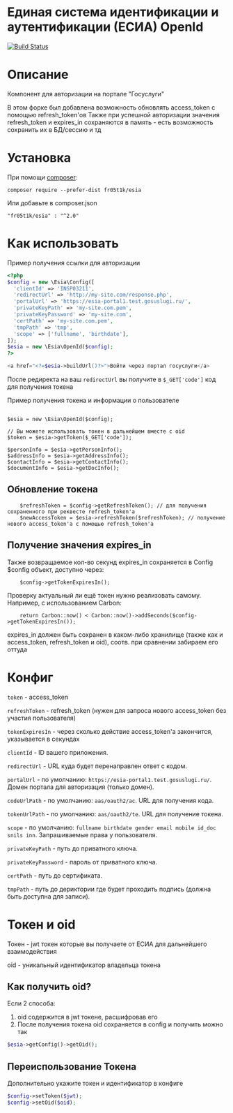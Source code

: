 
# Единая система идентификации и аутентификации (ЕСИА) OpenId 

[![Build Status](https://travis-ci.org/fr05t1k/esia.svg?branch=master)](https://travis-ci.org/fr05t1k/esia)

# Описание
Компонент для авторизации на портале "Госуслуги"

В этом форке был добавлена возможность обновлять access_token с помощью refresh_token'ов
Также при успешной авторизации значения refresh_token и expires_in сохраняются в память - есть возможность сохранить их в БД/сессию и тд 

# Установка

При помощи [composer](https://getcomposer.org/download/):
```
composer require --prefer-dist fr05t1k/esia
```
Или добавьте в composer.json

```
"fr05t1k/esia" : "^2.0"
```

# Как использовать 

Пример получения ссылки для авторизации
```php
<?php 
$config = new \Esia\Config([
  'clientId' => 'INSP03211',
  'redirectUrl' => 'http://my-site.com/response.php',
  'portalUrl' => 'https://esia-portal1.test.gosuslugi.ru/',
  'privateKeyPath' => 'my-site.com.pem',
  'privateKeyPassword' => 'my-site.com',
  'certPath' => 'my-site.com.pem',
  'tmpPath' => 'tmp',
  'scope' => ['fullname', 'birthdate'],
]);
$esia = new \Esia\OpenId($config);
?>

<a href="<?=$esia->buildUrl()?>">Войти через портал госуслуги</a>
```

После редиректа на ваш `redirectUrl` вы получите в `$_GET['code']` код для получения токена

Пример получения токена и информации о пользователе

```

$esia = new \Esia\OpenId($config);

// Вы можете использовать токен в дальнейшем вместе с oid 
$token = $esia->getToken($_GET['code']);

$personInfo = $esia->getPersonInfo();
$addressInfo = $esia->getAddressInfo();
$contactInfo = $esia->getContactInfo();
$documentInfo = $esia->getDocInfo();

```
## Обновление токена
```
    $refreshToken = $config->getRefreshToken(); // для получения сохраненного при реквесте refresh_token'a
    $newAccessToken = $esia->refreshToken($refreshToken); // получение нового access_token'a с помощью refresh_token'a
```
## Получение значения expires_in
Также возвращаемое кол-во секунд expires_in сохраняется в Config $config объект, доступно через:
```
    $config->getTokenExpiresIn();    
```  
Проверку актуальный ли ещё токен нужно реализовать самому. Например, с использованием Carbon:
```
    return Carbon::now() < Carbon::now()->addSeconds($config->getTokenExpiresIn());    
```
expires_in должен быть сохранен в каком-либо хранилище (также как и access_token, refresh_token и oid), соотв. при сравнении забираем его оттуда
# Конфиг

`token` - access_token 

`refreshToken` - refresh_token (нужен для запроса нового access_token без участия пользователя)

`tokenExpiresIn` - через сколько действие access_token'a закончится, указывается в секундах

`clientId` - ID вашего приложения.

`redirectUrl` - URL куда будет перенаправлен ответ с кодом.

`portalUrl` - по умолчанию: `https://esia-portal1.test.gosuslugi.ru/`. Домен портала для авторизация (только домен).

`codeUrlPath` - по умолчанию: `aas/oauth2/ac`. URL для получения кода.

`tokenUrlPath` - по умолчанию: `aas/oauth2/te`. URL для получение токена.

`scope` - по умолчанию: `fullname birthdate gender email mobile id_doc snils inn`. Запрашиваемые права у пользователя.

`privateKeyPath` - путь до приватного ключа.

`privateKeyPassword` - пароль от приватного ключа.

`certPath` - путь до сертификата.

`tmpPath` - путь до дериктории где будет проходить подпись (должна быть доступна для записи).

# Токен и oid

Токен - jwt токен которые вы получаете от ЕСИА для дальнейшего взаимодействия

oid - уникальный идентификатор владельца токена

## Как получить oid?
Если 2 способа:
1. oid содержится в jwt токене, расшифровав его
2. После получения токена oid сохраняется в config и получить можно так 
```php
$esia->getConfig()->getOid();
```

## Переиспользование Токена

Дополнительно укажите токен и идентификатор в конфиге
```php
$config->setToken($jwt);
$config->setOid($oid);
```